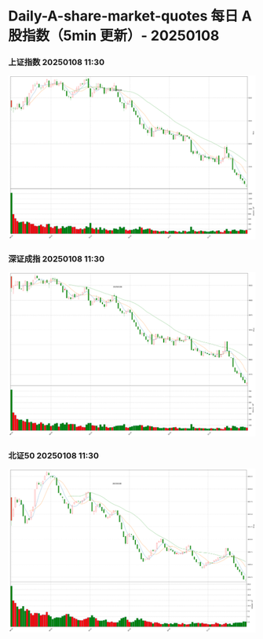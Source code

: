 
# Daily-A-share-market-quotes 每日 A 股指数（5min 更新）- 20250108

### 上证指数 20250108 11:30
![](./fig/2025/1/20250108-sh000001.png)

### 深证成指 20250108 11:30
![](./fig/2025/1/20250108-sz399001.png)

### 北证50 20250108 11:30
![](./fig/2025/1/20250108-bj899050.png)
